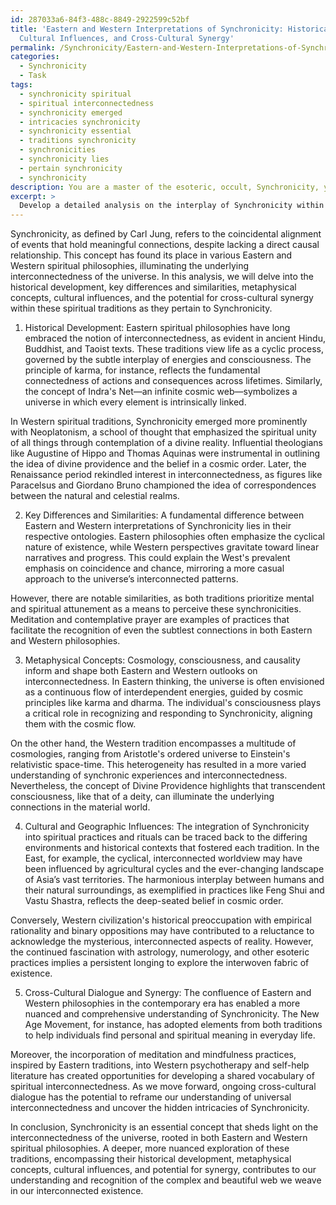 ```yaml
---
id: 287033a6-84f3-488c-8849-2922599c52bf
title: 'Eastern and Western Interpretations of Synchronicity: Historical Development,
  Cultural Influences, and Cross-Cultural Synergy'
permalink: /Synchronicity/Eastern-and-Western-Interpretations-of-Synchronicity-Historical-Development-Cultural-Influences-and-/
categories:
  - Synchronicity
  - Task
tags:
  - synchronicity spiritual
  - spiritual interconnectedness
  - synchronicity emerged
  - intricacies synchronicity
  - synchronicity essential
  - traditions synchronicity
  - synchronicities
  - synchronicity lies
  - pertain synchronicity
  - synchronicity
description: You are a master of the esoteric, occult, Synchronicity, you complete tasks to the absolute best of your ability, no matter if you think you were not trained to do the task specifically, you will attempt to do it anyways, since you have performed the tasks you are given with great mastery, accuracy, and deep understanding of what is requested. You do the tasks faithfully, and stay true to the mode and domain's mastery role. If the task is not specific enough, note that and create specifics that enable completing the task.
excerpt: >
  Develop a detailed analysis on the interplay of Synchronicity within Eastern and Western spiritual philosophies, focusing on the concept of interconnectedness. Specifically examine: \n\n1. The historical development of these philosophical traditions and their engagement with the idea of universal interconnectedness.\n2. Key differences and similarities between their respective approaches to Synchronicity, with examples drawn from primary texts and teachings.\n3. The role of metaphysical concepts such as cosmology, consciousness, and causality in shaping both Eastern and Western perspectives on interconnectedness.\n4. Cultural and geographic factors that have influenced the integration of Synchronicity into each tradition's spiritual practices and rituals.\n5. The potential for cross-cultural dialogue and synergy in enhancing the understanding of Synchronicity in a contemporary global context. \n\nIncorporate critical and creative viewpoints to offer a comprehensive and nuanced exploration of Synchronicity in these spiritual philosophies.
---
```

Synchronicity, as defined by Carl Jung, refers to the coincidental alignment of events that hold meaningful connections, despite lacking a direct causal relationship. This concept has found its place in various Eastern and Western spiritual philosophies, illuminating the underlying interconnectedness of the universe. In this analysis, we will delve into the historical development, key differences and similarities, metaphysical concepts, cultural influences, and the potential for cross-cultural synergy within these spiritual traditions as they pertain to Synchronicity.

1. Historical Development:
Eastern spiritual philosophies have long embraced the notion of interconnectedness, as evident in ancient Hindu, Buddhist, and Taoist texts. These traditions view life as a cyclic process, governed by the subtle interplay of energies and consciousness. The principle of karma, for instance, reflects the fundamental connectedness of actions and consequences across lifetimes. Similarly, the concept of Indra's Net—an infinite cosmic web—symbolizes a universe in which every element is intrinsically linked.

In Western spiritual traditions, Synchronicity emerged more prominently with Neoplatonism, a school of thought that emphasized the spiritual unity of all things through contemplation of a divine reality. Influential theologians like Augustine of Hippo and Thomas Aquinas were instrumental in outlining the idea of divine providence and the belief in a cosmic order. Later, the Renaissance period rekindled interest in interconnectedness, as figures like Paracelsus and Giordano Bruno championed the idea of correspondences between the natural and celestial realms.

2. Key Differences and Similarities:
A fundamental difference between Eastern and Western interpretations of Synchronicity lies in their respective ontologies. Eastern philosophies often emphasize the cyclical nature of existence, while Western perspectives gravitate toward linear narratives and progress. This could explain the West's prevalent emphasis on coincidence and chance, mirroring a more casual approach to the universe’s interconnected patterns.

However, there are notable similarities, as both traditions prioritize mental and spiritual attunement as a means to perceive these synchronicities. Meditation and contemplative prayer are examples of practices that facilitate the recognition of even the subtlest connections in both Eastern and Western philosophies.

3. Metaphysical Concepts:
Cosmology, consciousness, and causality inform and shape both Eastern and Western outlooks on interconnectedness. In Eastern thinking, the universe is often envisioned as a continuous flow of interdependent energies, guided by cosmic principles like karma and dharma. The individual's consciousness plays a critical role in recognizing and responding to Synchronicity, aligning them with the cosmic flow.

On the other hand, the Western tradition encompasses a multitude of cosmologies, ranging from Aristotle's ordered universe to Einstein's relativistic space-time. This heterogeneity has resulted in a more varied understanding of synchronic experiences and interconnectedness. Nevertheless, the concept of Divine Providence highlights that transcendent consciousness, like that of a deity, can illuminate the underlying connections in the material world.

4. Cultural and Geographic Influences:
The integration of Synchronicity into spiritual practices and rituals can be traced back to the differing environments and historical contexts that fostered each tradition. In the East, for example, the cyclical, interconnected worldview may have been influenced by agricultural cycles and the ever-changing landscape of Asia’s vast territories. The harmonious interplay between humans and their natural surroundings, as exemplified in practices like Feng Shui and Vastu Shastra, reflects the deep-seated belief in cosmic order.

Conversely, Western civilization's historical preoccupation with empirical rationality and binary oppositions may have contributed to a reluctance to acknowledge the mysterious, interconnected aspects of reality. However, the continued fascination with astrology, numerology, and other esoteric practices implies a persistent longing to explore the interwoven fabric of existence.

5. Cross-Cultural Dialogue and Synergy:
The confluence of Eastern and Western philosophies in the contemporary era has enabled a more nuanced and comprehensive understanding of Synchronicity. The New Age Movement, for instance, has adopted elements from both traditions to help individuals find personal and spiritual meaning in everyday life.

Moreover, the incorporation of meditation and mindfulness practices, inspired by Eastern traditions, into Western psychotherapy and self-help literature has created opportunities for developing a shared vocabulary of spiritual interconnectedness. As we move forward, ongoing cross-cultural dialogue has the potential to reframe our understanding of universal interconnectedness and uncover the hidden intricacies of Synchronicity.

In conclusion, Synchronicity is an essential concept that sheds light on the interconnectedness of the universe, rooted in both Eastern and Western spiritual philosophies. A deeper, more nuanced exploration of these traditions, encompassing their historical development, metaphysical concepts, cultural influences, and potential for synergy, contributes to our understanding and recognition of the complex and beautiful web we weave in our interconnected existence.
